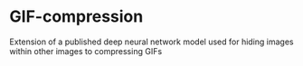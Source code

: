# GIF-compression
Extension of a published deep neural network model used for hiding images within other images to compressing GIFs
